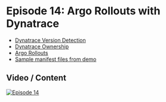 # Episode 14: Argo Rollouts with Dynatrace

- [Dynatrace Version Detection](https://www.dynatrace.com/support/help/platform-modules/cloud-automation/release-monitoring/version-detection-strategies)
- [Dynatrace Ownership](https://www.dynatrace.com/support/help/manage/ownership)
- [Argo Rollouts](https://argoproj.github.io/rollouts/)
- [Sample manifest files from demo](https://github.com/Liquid-Reply/dynatrace-canary-rollout)

## Video / Content

[![Episode 14](https://img.youtube.com/vi/x1RmjtFoZgU/0.jpg)](https://www.youtube.com/watch?v=x1RmjtFoZgU)


